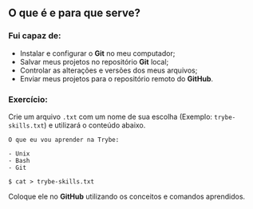 ## O que é e para que serve?

### Fui capaz de:

- Instalar e configurar o **Git** no meu computador;
- Salvar meus projetos no repositório **Git** local;
- Controlar as alterações e versões dos meus arquivos;
- Enviar meus projetos para o repositório remoto do **GitHub**.

### Exercício:

Crie um arquivo `.txt` com um nome de sua escolha (Exemplo: `trybe-skills.txt`) e utilizará o conteúdo abaixo.
```
O que eu vou aprender na Trybe:

- Unix
- Bash
- Git
```
~~~shell
$ cat > trybe-skills.txt
~~~

Coloque ele no **GitHub** utilizando os conceitos e comandos aprendidos.
